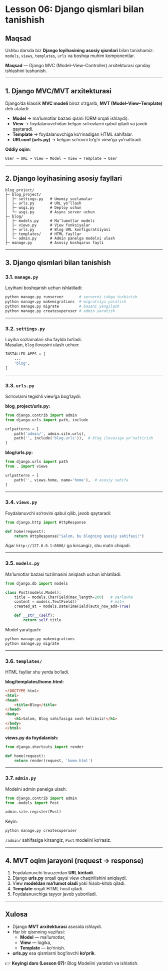 # Lesson 06: Django qismlari bilan tanishish

## Maqsad

Ushbu darsda biz **Django loyihasining asosiy qismlari** bilan tanishamiz:  
`models`, `views`, `templates`, `urls` va boshqa muhim komponentlar.  

**Maqsad** — Django MVC (Model–View–Controller) arxitekturasi qanday ishlashini tushunish.

---

## 1. Django MVC/MVT arxitekturasi

Django’da klassik **MVC modeli** biroz o‘zgarib, **MVT (Model–View–Template)** deb ataladi:

- **Model** → ma’lumotlar bazasi qismi (ORM orqali ishlaydi).
- **View** → foydalanuvchidan kelgan so‘rovlarni qabul qiladi va javob qaytaradi.
- **Template** → foydalanuvchiga ko‘rinadigan HTML sahifalar.
- **URLconf (urls.py)** → kelgan so‘rovni to‘g‘ri view’ga yo‘naltiradi.

 **Oddiy oqim**:

```
User → URL → View → Model → View → Template → User
```

---

## 2. Django loyihasining asosiy fayllari

```
blog_project/
├─ blog_project/
│  ├─ settings.py   # Umumiy sozlamalar
│  ├─ urls.py       # URL yo‘llash
│  ├─ wsgi.py       # Deploy uchun
│  └─ asgi.py       # Async server uchun
├─ blog/
│  ├─ models.py     # Ma’lumotlar modeli
│  ├─ views.py      # View funksiyalar
│  ├─ urls.py       # Blog URL konfiguratsiyasi
│  ├─ templates/    # HTML fayllar
│  └─ admin.py      # Admin panelga modelni ulash
├─ manage.py        # Asosiy boshqaruv fayli
```

---

## 3. Django qismlari bilan tanishish

### 3.1. `manage.py`

Loyihani boshqarish uchun ishlatiladi:

```bash
python manage.py runserver       # serverni ishga tushirish
python manage.py makemigrations  # migratsiya yaratish
python manage.py migrate         # bazani yangilash
python manage.py createsuperuser # admin yaratish
```

---

### 3.2. `settings.py`

Loyiha sozlamalari shu faylda bo‘ladi.  
Masalan, `blog` ilovasini ulash uchun:

```python
INSTALLED_APPS = [
    ...
    'blog',
]
```

---

### 3.3. `urls.py`

So‘rovlarni tegishli view’ga bog‘laydi:

**blog_project/urls.py:**

```python
from django.contrib import admin
from django.urls import path, include

urlpatterns = [
    path('admin/', admin.site.urls),
    path('', include('blog.urls')),  # blog ilovasiga yo‘naltirish
]
```

**blog/urls.py:**

```python
from django.urls import path
from . import views

urlpatterns = [
    path('', views.home, name='home'),  # asosiy sahifa
]
```

---

### 3.4. `views.py`

Foydalanuvchi so‘rovini qabul qilib, javob qaytaradi:

```python
from django.http import HttpResponse

def home(request):
    return HttpResponse("Salom, bu blogning asosiy sahifasi!")
```

Agar `http://127.0.0.1:8000/` ga kirsangiz, shu matn chiqadi.

---

### 3.5. `models.py`

Ma’lumotlar bazasi tuzilmasini aniqlash uchun ishlatiladi:

```python
from django.db import models

class Post(models.Model):
    title = models.CharField(max_length=200)   # sarlavha
    content = models.TextField()               # matn
    created_at = models.DateTimeField(auto_now_add=True)

    def __str__(self):
        return self.title
```

Model yaratgach:

```bash
python manage.py makemigrations
python manage.py migrate
```

---

### 3.6. `templates/`

HTML fayllar shu yerda bo‘ladi.  

**blog/templates/home.html:**

```html
<!DOCTYPE html>
<html>
<head>
    <title>Blog</title>
</head>
<body>
    <h1>Salom, Blog sahifasiga xush kelibsiz!</h1>
</body>
</html>
```

**views.py da foydalanish:**

```python
from django.shortcuts import render

def home(request):
    return render(request, 'home.html')
```

---

### 3.7. `admin.py`

Modelni admin panelga ulash:

```python
from django.contrib import admin
from .models import Post

admin.site.register(Post)
```

Keyin:

```bash
python manage.py createsuperuser
```

`/admin/` sahifasiga kirsangiz, `Post` modelini ko‘rasiz.

---

## 4. MVT oqim jarayoni (request → response)

1. Foydalanuvchi brauzerdan **URL kiritadi**.  
2. Django **urls.py** orqali qaysi view chaqirilishini aniqlaydi.  
3. View **modeldan ma’lumot oladi** yoki hisob-kitob qiladi.  
4. **Template** orqali HTML hosil qiladi.  
5. Foydalanuvchiga tayyor javob yuboriladi.  

---

## Xulosa

- Django **MVT arxitekturasi** asosida ishlaydi.  
- Har bir qismning vazifasi:  
  - **Model** — ma’lumotlar,  
  - **View** — logika,  
  - **Template** — ko‘rinish.  
- **urls.py** esa qismlarni bog‘lovchi **ko‘prik**.  

👉 **Keyingi dars (Lesson 07):** Blog Modelini yaratish va ishlatish.
